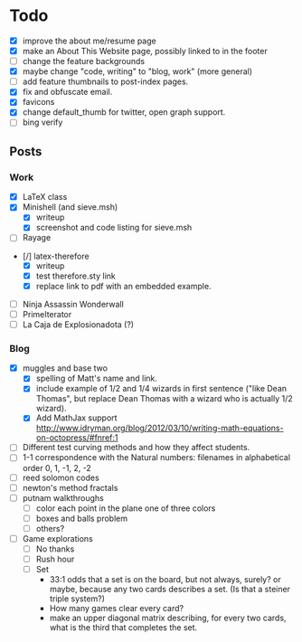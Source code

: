 # Todo #

- [x] improve the about me/resume page
- [x] make an About This Website page, possibly linked to in the footer
- [ ] change the feature backgrounds
- [x] maybe change "code, writing" to "blog, work" (more general)
- [ ] add feature thumbnails to post-index pages.
- [x] fix and obfuscate email.
- [x] favicons
- [x] change default_thumb for twitter, open graph support. 
- [ ] bing verify

## Posts ##

### Work ###

- [x] LaTeX class
- [x] Minishell (and sieve.msh)
  - [x] writeup
  - [x] screenshot and code listing for sieve.msh
- [ ] Rayage
- [/] latex-therefore
  - [x] writeup
  - [x] test therefore.sty link
  - [x] replace link to pdf with an embedded example.
- [ ] Ninja Assassin Wonderwall
- [ ] PrimeIterator
- [ ] La Caja de Explosionadota (?)

### Blog ###

- [x] muggles and base two
  - [x] spelling of Matt's name and link.
  - [x] include example of 1/2 and 1/4 wizards in first sentence ("like Dean Thomas", but replace Dean Thomas with a wizard who is actually 1/2 wizard).
  - [x] Add MathJax support http://www.idryman.org/blog/2012/03/10/writing-math-equations-on-octopress/#fnref:1
- [ ] Different test curving methods and how they affect students.
- [ ] 1-1 correspondence with the Natural numbers: filenames in alphabetical order 0, 1, -1, 2, -2
- [ ] reed solomon codes
- [ ] newton's method fractals
- [ ] putnam walkthroughs 
  - [ ] color each point in the plane one of three colors
  - [ ] boxes and balls problem
  - [ ] others?
- [ ] Game explorations
  - [ ] No thanks
  - [ ] Rush hour
  - [ ] Set
    - 33:1 odds that a set is on the board, but not always, surely? or maybe, because any two cards describes a set. (Is that a steiner triple system?)
    - How many games clear every card?
    - make an upper diagonal matrix describing, for every two cards, what is the third that completes the set.
